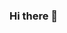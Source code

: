 ### Hi there 👋

<!--
**emonserrat/emonserrat** is a ✨ _special_ ✨ repository because its `README.md` (this file) appears on your GitHub profile.

Here are some ideas to get you started:

- 🔭 I’m currently working on IT
- 🌱 I’m currently learning Git, AzureDevOps, Pipelines, etc.
- 👯 I’m looking to collaborate on People
- 🤔 I’m looking for help with DevOps
- 💬 Ask me about Solutions IT
- 📫 How to reach me: emimon@gmail.com
- 😄 Pronouns: EMI
- ⚡ Fun fact: ...
-->
